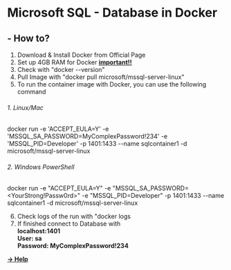 # Microsoft SQL - Database in Docker
## - How to?
1. Download & Install Docker from Official Page
2. Set up 4GB RAM for Docker <b><u>important!!</u></b>
3. Check with "docker --version"
4. Pull Image with "docker pull microsoft/mssql-server-linux"
5. To run the container image with Docker, you can use the following command
######  1. Linux/Mac <br>
docker run -e 'ACCEPT_EULA=Y' -e 'MSSQL_SA_PASSWORD=MyComplexPassword!234' -e 'MSSQL_PID=Developer' -p 1401:1433 --name sqlcontainer1 -d microsoft/mssql-server-linux
######  2. Windows PowerShell <br>
docker run -e "ACCEPT_EULA=Y" -e "MSSQL_SA_PASSWORD=<YourStrong!Passw0rd>" -e "MSSQL_PID=Developer" -p 1401:1433 --name sqlcontainer1 -d microsoft/mssql-server-linux

6. Check logs of the run with "docker logs <containerName>
7. If finished connect to Database with <br><b>localhost:1401</b> <br><b>User: sa <br>Password: MyComplexPassword!234


<a href="https://docs.microsoft.com/en-us/sql/linux/quickstart-install-connect-docker">-> Help</a>
